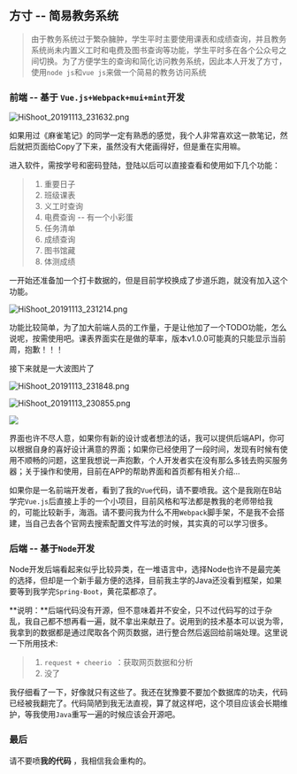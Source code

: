 ## 方寸 -- 简易教务系统

>由于教务系统过于繁杂臃肿，学生平时主要使用课表和成绩查询，并且教务系统尚未内置义工时和电费及图书查询等功能，学生平时多在各个公众号之间切换。为了方便学生的查询和简化访问教务系统，因此本人开发了方寸，使用`node js`和`vue js`来做一个简易的教务访问系统

### 前端 -- 基于 `Vue.js+Webpack+mui+mint`开发

![HiShoot_20191113_231632.png](https://i.loli.net/2019/11/13/cZYvXVTHG4i9qwx.png)

如果用过《麻雀笔记》的同学一定有熟悉的感觉，我个人非常喜欢这一款笔记，然后就把页面给Copy了下来，虽然没有大佬画得好，但是重在实用嘛。

进入软件，需按学号和密码登陆，登陆以后可以直接查看和使用如下几个功能：

>1. 重要日子
>2. 班级课表
>3. 义工时查询
>4. 电费查询 -- 有一个小彩蛋
>5. 任务清单
>6. 成绩查询
>7. 图书馆藏
>8. 体测成绩

一开始还准备加一个打卡数据的，但是目前学校换成了步道乐跑，就没有加入这个功能。

![HiShoot_20191113_231214.png](https://i.loli.net/2019/11/13/kNYu1tTRrxdcGWH.png)

功能比较简单，为了加大前端人员的工作量，于是让他加了一个TODO功能，怎么说呢，按需使用吧。课表界面实在是做的草率，版本v1.0.0可能真的只能显示当前周，抱歉！！！

接下来就是一大波图片了

![HiShoot_20191113_231848.png](https://i.loli.net/2019/11/13/Qok2NVKz1gCwG7i.png)

![HiShoot_20191113_230855.png](https://i.loli.net/2019/11/13/RwIfhJO8ozlBEdx.png)

![]( https://i.loli.net/2019/11/13/UrTBLV4sidoC2nJ.png )

界面也许不尽人意，如果你有新的设计或者想法的话，我可以提供后端API，你可以根据自身的喜好设计满意的界面；如果你已经使用了一段时间，发现有时候有使用不顺畅的问题，这里我想说一声抱歉，个人开发者实在没有那么多钱去购买服务器；关于操作和使用，目前在APP的帮助界面和首页都有相关介绍...

如果你是一名前端开发者，看到了我的`Vue`代码，请不要喷我。这个是我刚在B站学完`Vue.js`后直接上手的一个小项目，目前风格和写法都是教我的老师带给我的，可能比较新手，海涵。请不要问我为什么不用`Webpack`脚手架，不是我不会搭建，当自己去各个官网去搜索配置文件写法的时候，其实真的可以学习很多。

### 后端 -- 基于`Node`开发

Node开发后端看起来似乎比较异类，在一堆语言中，选择Node也许不是最完美的选择，但却是一个新手最方便的选择，目前我主学的Java还没看到框架，如果要等到我学完`Spring-Boot`，黄花菜都凉了。

**说明：**后端代码没有开源，但不意味着并不安全，只不过代码写的过于杂乱，我自己都不想再看一遍，就不拿出来献丑了。说用到的技术基本可以说为零，我拿到的数据都是通过爬取各个网页数据，进行整合然后返回给前端处理。这里说一下所用技术:

>1. `request + cheerio `：获取网页数据和分析
>2. 没了

我仔细看了一下，好像就只有这些了。我还在犹豫要不要加个数据库的功夫，代码已经被我翻完了。代码简陋到我无法直视，算了就这样吧，这个项目应该会长期维护，等我使用`Java`重写一遍的时候应该会开源吧。



### 最后

请不要喷**我的代码** ，我相信我会重构的。
